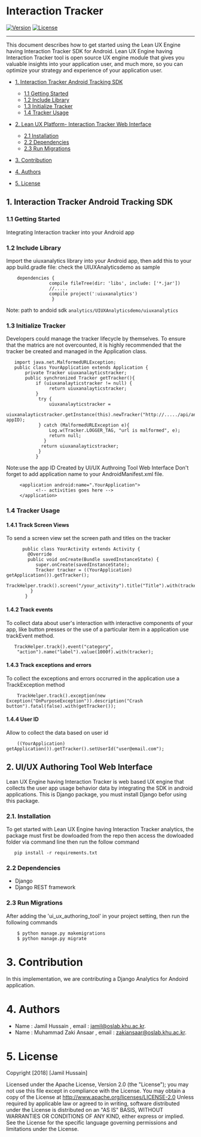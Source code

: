 #  Interaction Tracker

<!-- make your own badges from here: http://shields.io/ -->
[![Version](https://img.shields.io/badge/LeanUXPlatfrom-version%202.5-green.svg)](http://uclab.khu.ac.kr/LeanUX/)
[![License](https://img.shields.io/badge/Apache%20License%20-Version%202.0-yellowgreen.svg)](https://www.apache.org/licenses/LICENSE-2.0)

--------------------------
<!-- Update the list and the main body. -->

This document describes how to get started using the Lean UX Engine having Interaction Tracker SDK for Android. Lean UX Engine having Interaction Tracker tool is open source UX engine module that gives you valuable insights into your application user, and much more, so you can optimize your strategy and experience of your application user.


- [1. Interaction Tracker Android Tracking SDK](#1-uiux-authoring-tool-android-tracking-sdk)
    - [1.1 Getting Started](#11-getting-started)
    - [1.2 Include Library](#12-include-library)
    - [1.3 Initialize Tracker](#13-initialize-tracker)
    - [1.4 Tracker Usage](#14-tracker-usage)
    
   
- [2. Lean UX Platform- Interaction Tracker Web Interface](#2-uiux-authoring-tool-web-interface)
    - [2.1 Installation](#21-installation)
    - [2.2 Dependencies](#22-dependencies)
    - [2.3 Run Migrations](#23-run-migrations)
	
- [3. Contribution](#3-contribution)
   
- [4. Authors](#4-authors)

- [5. License](#5-license)

<!-- Main Body of the Document -->

<!-- Main Body of the Document -->

## 1. Interaction Tracker Android Tracking SDK

### 1.1 Getting Started

Integrating Interaction tracker into your Android app

### 1.2 Include Library
Import the uiuxanalytics library into your Android app, then add this to your app build.gradle file: check the UIUXAnalyticsdemo as sample

        dependencies {
                    compile fileTree(dir: 'libs', include: ['*.jar'])
                    //.....
                    compile project(':uiuxanalytics')
                     }
Note: path to andoid sdk `analytics/UIUXAnalyticsdemo/uiuxanalytics`
### 1.3 Initialize Tracker

Developers could manage the tracker lifecycle by themselves. To ensure that the matrics are not overcounted, it is highly recommended that the tracker be created and managed in the Application class. 

       import java.net.MalformedURLException;
       public class YourApplication extends Application {
           private Tracker uiuxanalayticstracker;
           public synchronized Tracker getTracker(){
               if (uiuxanalayticstracker != null) {
                    return uiuxanalayticstracker;
               }
                try {
                    uiuxanalayticstracker = 
                    uiuxanalayticstracker.getInstance(this).newTracker("http://...../api/analytics/actionlog/", appID);
                } catch (MalformedURLException e){
                    Log.w(Tracker.LOGGER_TAG, "url is malformed", e);
                    return null;
                  }
                 return uiuxanalayticstracker;
                }     
               }

Note:use the app ID Created by UI/UX Authroing Tool Web Interface 
Don't forget to add application name to your AndroidManifest.xml file.

         <application android:name=".YourApplication">
               <!-- activities goes here -->
         </application>

### 1.4 Tracker Usage

#### 1.4.1 Track Screen Views

To send a screen view set the screen path and titles on the tracker

          public class YourActivity extends Activity {
            @Override
            public void onCreate(Bundle savedInstanceState) {
               super.onCreate(savedInstanceState);
               Tracker tracker = ((YourApplication) getApplication()).getTracker();
               TrackHelper.track().screen("/your_activity").title("Title").with(tracker);
             }
           }

#### 1.4.2 Track events 

To collect data about user's interaction with interactive components of your app, like button presses or the use of a particular item in a application use trackEvent method.

       TrackHelper.track().event("category", 
        "action").name("label").value(1000f).with(tracker);

#### 1.4.3 Track exceptions and errors 
To collect the exceptions and errors occrurred in the application use a TrackException method

        TrackHelper.track().exception(new Exception("OnPurposeException")).description("Crash button").fatal(false).with(getTracker());

#### 1.4.4 User ID

Allow to collect the data based on user id

        ((YourApplication) getApplication()).getTracker().setUserId("user@email.com");



## 2. UI/UX Authoring Tool Web Interface

Lean UX Engine having Interaction Tracker is web based UX engine that collects the user app usage behavior data by integrating the SDK in android applications. This is Django package, you must install Django befor using this package.

### 2.1. Installation
To get started with Lean UX Engine having Interaction Tracker analytics, the package must first be dowloaded from the repo then access the dowloaded folder via command line then run the follow command

       pip install -r requirements.txt

### 2.2 Dependencies
* Django
* Django REST framework 

### 2.3 Run Migrations
After adding the 'ui_ux_authoring_tool' in your project setting, then run the following commands

        $ python manage.py makemigrations
        $ python manage.py migrate  
	

# 3. Contribution

In this implementation, we are contributing a Django Analytics for Andoird application.

# 4. Authors

* Name : Jamil Hussain ,   email : jamil@oslab.khu.ac.kr.
* Name : Muhammad Zaki Ansaar , email : zakiansaar@oslab.khu.ac.kr.

# 5. License

Copyright [2018] [Jamil Hussain]

Licensed under the Apache License, Version 2.0 (the "License");
you may not use this file except in compliance with the License.
You may obtain a copy of the License at http://www.apache.org/licenses/LICENSE-2.0
Unless required by applicable law or agreed to in writing, software
distributed under the License is distributed on an "AS IS" BASIS,
WITHOUT WARRANTIES OR CONDITIONS OF ANY KIND, either express or implied.
See the License for the specific language governing permissions and
limitations under the License.
<br>
